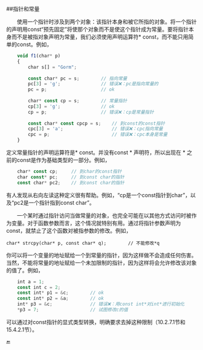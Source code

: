 ##指针和常量

&emsp;&emsp;使用一个指针时涉及到两个对象：该指针本身和被它所指的对象。将一个指针的声明用const“预先固定”将使那个对象而不是使这个指针成为常量。要将指针本身而不是被指对象声明为常量，我们必须使用声明运算符* const，而不能只用简单的const。例如，

```javascript
    void f1(char* p)
    {
        char s[] = "Gorm";
        
        const char* pc = s;        // 指向常量
        pc[3] = 'g';               // 错误❌：pc是指向常量的
        pc = p;                    // ok
        
        char* const cp = s;        // 常量指针
        cp[3] = 'g';               // ok
        cp = p;                    // 错误❌：cp是常量指针
        
        const char* const cpcp = s;    // 到const的const指针
        cpc[3] = 'a';                  // 错误❌：cpc指向常量
        cpc = p;                       // 错误❌：cpc本身是常量
    }
```

定义常量指针的声明运算符是\* const。并没有const \* 声明符，所以出现在 \* 之前的const是作为基础类型的一部分。例如，

```javascript
    char* const cp;     // 到char的const指针
    char const* pc;     // 到const char的指针
    const char* pc2;    // 到const char的指针
```

有人发现从右向左读这种定义很有帮助。例如，“cp是一个const指针到char”，以及“pc2是一个指针指到const char”。

&emsp;&emsp;一个某时通过指针访问当做常量的对象，也完全可能在以其他方式访问时被作为变量。对于函数参数而言，这个情况就特别有用。通过将指针参数声明为const，就禁止了这个函数对被指参数的修改。例如，

    char* strcpy(char* p, const char* q);        // 不能修改*q
    
你可以将一个变量的地址赋给一个到常量的指针，因为这样做不会造成任何伤害。当然，不能将常量的地址赋给一个未加限制的指针，因为这样将会允许修改该对象的值了。例如，

```javascript
    int a = 1;
    const int c = 2;
    const int* p1 = &c;        // ok
    const int* p2 = &a;        // ok
    int* p3 = &c;              // 错误❌：用const int*对int*进行初始化
    *p3 = 7;                   // 试图修改c的值
```

可以通过对const指针的显式类型转换，明确要求去掉这种限制（10.2.7.1节和15.4.2.1节）。


🔚














